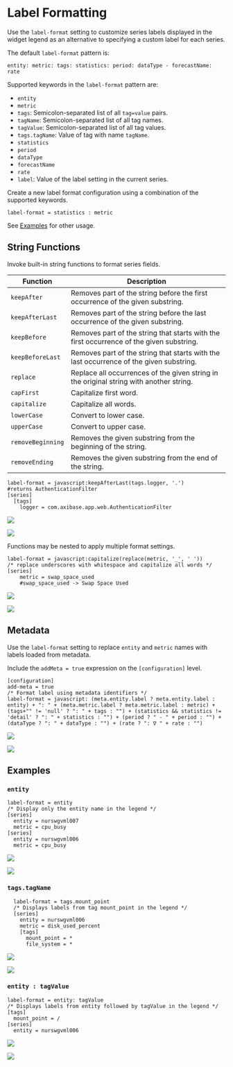 # Label Formatting

Use the `label-format` setting to customize series labels displayed in the widget legend as an alternative to specifying a custom label for each series.

The default `label-format` pattern is:

```ls
entity: metric: tags: statistics: period: dataType - forecastName: rate
```

Supported keywords in the `label-format` pattern are:

* `entity`
* `metric`
* `tags`: Semicolon-separated list of all `tag=value` pairs.
* `tagName`: Semicolon-separated list of all tag names.
* `tagValue`: Semicolon-separated list of all tag values.
* `tags.tagName`: Value of tag with name `tagName`.
* `statistics`
* `period`
* `dataType`
* `forecastName`
* `rate`
* `label`: Value of the label setting in the current series.

Create a new label format configuration using a combination of the supported keywords.

```ls
label-format = statistics : metric
```

See [Examples](#examples) for other usage.

## String Functions

Invoke built-in string functions to format series fields.

| Function | Description |
|---|---|
| `keepAfter` | Removes part of the string before the first occurrence of the given substring. |
| `keepAfterLast` | Removes part of the string before the last occurrence of the given substring.|
| `keepBefore`| Removes part of the string that starts with the first occurrence of the given substring. |
| `keepBeforeLast`| Removes part of the string that starts with the last occurrence of the given substring.|
| `replace` | Replace all occurrences of the given string in the original string with another string.|
| `capFirst`| Capitalize first word. |
| `capitalize`| Capitalize all words.  |
| `lowerCase`   | Convert to lower case.   |
| `upperCase`   | Convert to upper case.   |
| `removeBeginning` | Removes the given substring from the beginning of the string.|
| `removeEnding`| Removes the given substring from the end of the string.  |

```ls
label-format = javascript:keepAfterLast(tags.logger, '.')
#returns AuthenticationFilter
[series]
  [tags]
    logger = com.axibase.app.web.AuthenticationFilter
```

![](./images/label-formatting4.png)

[![](./images/button.png)](https://apps.axibase.com/chartlab/675c5467)

Functions may be nested to apply multiple format settings.

```ls
label-format = javascript:capitalize(replace(metric, '_', ' '))
/* replace underscores with whitespace and capitalize all words */
[series]
    metric = swap_space_used
    #swap_space_used -> Swap Space Used
```

![](./images/label-formatting-6.png)

[![](./images/button.png)](https://apps.axibase.com/chartlab/7518a91f/2/)

## Metadata

Use the `label-format` setting to replace `entity` and `metric` names with labels loaded from metadata.

Include the `addMeta = true` expression on the `[configuration]` level.

```ls
[configuration]
add-meta = true
/* Format label using metadata identifiers */
label-format = javascript: (meta.entity.label ? meta.entity.label : entity) + ": " + (meta.metric.label ? meta.metric.label : metric) + (tags+"" != 'null' ? ": " + tags : "") + (statistics && statistics != 'detail' ? ": " + statistics : "") + (period ? " - " + period : "") + (dataType ? ": " + dataType : "") + (rate ? ": ∇ " + rate : "")
```

![](./images/label-formatting5.png)

[![](./images/button.png)](https://apps.axibase.com/chartlab/68ff7368/3/)

## Examples

### `entity`

```ls
label-format = entity
/* Display only the entity name in the legend */
[series]
  entity = nurswgvml007
  metric = cpu_busy
[series]
  entity = nurswgvml006
  metric = cpu_busy
```

![](./images/label-formatting1.png)

[![](./images/button.png)](https://apps.axibase.com/chartlab/6ce33406)

### `tags.tagName`

```ls
  label-format = tags.mount_point
  /* Displays labels from tag mount_point in the legend */
  [series]
    entity = nurswgvml006
    metric = disk_used_percent
    [tags]
      mount_point = *
      file_system = *  
```

![](./images/label-formatting2.png)

[![](./images/button.png)](https://apps.axibase.com/chartlab/8909d7f4)

### `entity : tagValue`

```ls
label-format = entity: tagValue
/* Displays labels from entity followed by tagValue in the legend */
[tags]
  mount_point = /
[series]
  entity = nurswgvml006
```

![](./images/label-formatting3.png)

[![](./images/button.png)](https://apps.axibase.com/chartlab/5e5667fa)